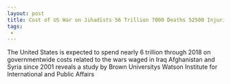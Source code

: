 ```yaml
---
layout: post
title: Cost of US War on Jihadists 56 Trillion 7000 Deaths 52500 Injuries
tags:
 -
---
```

The United States is expected to spend nearly 6 trillion through 2018 on governmentwide costs related to the wars waged in Iraq Afghanistan and Syria since 2001 reveals a study by Brown Universitys Watson Institute for International and Public Affairs
